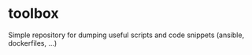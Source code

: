 # toolbox
Simple repository for dumping useful scripts and code snippets (ansible, dockerfiles, ...)
